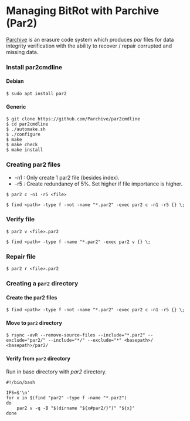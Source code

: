 # Managing BitRot with Parchive (Par2)

[Parchive](https://en.wikipedia.org/wiki/Parchive) is an erasure code system which produces *par* files for data integrity verification with the ability to recover / repair corrupted and missing data.

### Install par2cmdline

#### Debian

```
$ sudo apt install par2
```

#### Generic

```
$ git clone https://github.com/Parchive/par2cmdline
$ cd par2cmdline
$ ./automake.sh
$ ./configure
$ make
$ make check
$ make install
```

### Creating par2 files

* -n1 : Only create 1 par2 file (besides index).
* -r5 : Create redundancy of 5%. Set higher if file importance is higher.

```
$ par2 c -n1 -r5 <file>
```

```
$ find <path> -type f -not -name "*.par2" -exec par2 c -n1 -r5 {} \;
```

### Verify file

```
$ par2 v <file>.par2
```

```
$ find <path> -type f -name "*.par2" -exec par2 v {} \;
```

### Repair file

```
$ par2 r <file>.par2
```

### Creating a `par2` directory

#### Create the par2 files

```
$ find <path> -type f -not -name "*.par2" -exec par2 c -n1 -r5 {} \;
```

#### Move to `par2` directory

```
$ rsync -avR --remove-source-files --include="*.par2" --exclude="par2/" --include="*/" --exclude="*" <basepath>/ <basepath>/par2/
```

#### Verify from `par2` directory

Run in base directory with *par2* directory.

```
#!/bin/bash

IFS=$'\n'
for x in $(find "par2" -type f -name "*.par2")
do
    par2 v -q -B "$(dirname "${x#par2/}")" "${x}"
done
```

